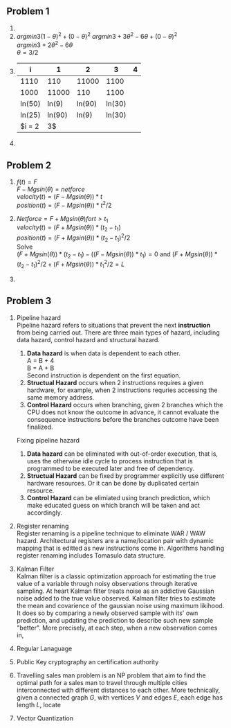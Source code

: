 ## Problem 1  
1.  
2. $argmin 3(1-\theta)^2 + (0-\theta)^2$
    $argmin 3+3\theta^2-6\theta + (0-\theta)^2$  
    $argmin 3+2\theta^2-6\theta$  
    $\theta = 3/2$  
3.  
    |i|1|2|3|4|
    |-|-|-|-|-|
    |1110|110|11000|1100|
    |1000|11000|110|1100|
    |ln(50)|ln(9)|ln(90)|ln(30)|
    |ln(25)|ln(90)|ln(9)|ln(30)|
    $i = 2 | 3$
4. 
    
## Problem 2  
1. $f(t) = F$  
    $F - Mgsin(\theta) = net force$  
    $velocity(t) = (F - Mgsin(\theta)) * t$  
    $position(t) = (F - Mgsin(\theta)) * t^2/2$  

2. $Net force = F + Mgsin(\theta) for t > t_1$  
    $velocity(t) = (F + Mgsin(\theta)) * (t_2 - t_1)$  
    $position(t) = (F + Mgsin(\theta)) * (t_2-t_1)^2/2$  
    Solve   
    $(F + Mgsin(\theta)) * (t_2 - t_1) -  ((F - Mgsin(\theta)) * t_1) = 0$ and
    $(F + Mgsin(\theta)) * (t_2-t_1)^2/2 + (F + Mgsin(\theta)) * t_1^2/2 = L$
    
3. 



## Problem 3
1. Pipeline hazard  
    Pipeline hazard refers to situations that prevent the next __instruction__ from being carried out.
    There are three main types of hazard, including data hazard, control hazard and structural hazard.  
    1. __Data hazard__ is when data is dependent to each other.  
    A = B + 4  
    B = A + B  
    Second instruction is dependent on the first equation.
    2. __Structual Hazard__ occurs when 2 instructions requires a given hardware, for example, when 2 instructions requries accessing the same memory address.
    3. __Control Hazard__ occurs when branching, given 2 branches which the CPU does not know the outcome in advance, it cannot evaluate the consequence instructions before the branches outcome have been finalized.      
    
    Fixing pipeline hazard  
    1. __Data hazard__ can be eliminated with out-of-order execution, that is, uses the otherwise idle cycle to process instruction that is programmed to be executed later and free of dependency.
    2. __Structual Hazard__ can be fixed by programmer explicitly use different hardware resources. Or it can be done by duplicated certain resource.
    3. __Control Hazard__ can be elimiated using branch prediction, which make educated guess on which branch will be taken and act accordingly.      
2. Register renaming  
    Register renaming is a pipeline technique to eliminate WAR / WAW hazard. Architectural registers are a name/location pair with dynamic mapping that is editted as new instructions come in. Algorithms handling register renaming includes Tomasulo data structure.
3. Kalman Filter  
    Kalman filter is a classic optimization approach for estimating the true value of a variable through noisy observations through iterative sampling. At heart Kalman filter treats noise as an addictive Gaussian noise added to the true value observed. Kalman filter tries to estimate the mean and covarience of the gaussian noise using maximum likihood. It does so by comparing a newly observed sample with its' own prediction, and updating the prediction to describe such new sample "better". More precisely, at each step, when a new observation comes in, 
4. Regular Lanaguage 
5. Public Key cryptography an certification authority 
6. Travelling sales man problem is an NP problem that aim to find the optimal path for a sales man to travel through multiple cities interconnected with different distances to each other. More technically, given a connected graph $G$, with vertices $V$ and edges $E$, each edge has length $L$, locate 
7. Vector Quantization 